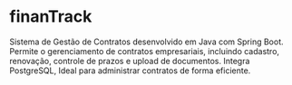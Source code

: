# finanTrack
Sistema de Gestão de Contratos desenvolvido em Java com Spring Boot. Permite o gerenciamento de contratos empresariais, incluindo cadastro, renovação, controle de prazos e upload de documentos. Integra PostgreSQL, Ideal para administrar contratos de forma eficiente.